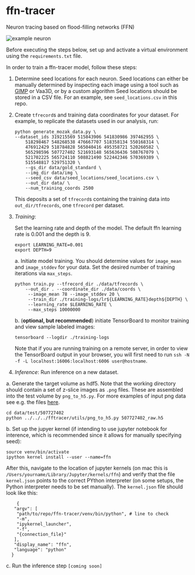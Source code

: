 # ffn-tracer
Neuron tracing based on flood-filling networks (FFN)


![example neuron](./img/patch_and_label_507727402_f32.png)

Before executing the steps below, set up and activate a virtual environment using the `requirements.txt` file.

In order to train a ffn-tracer model, follow these steps:

1. Determine seed locations for each neuron. Seed locations can either be manually determined by inspecting each image using a tool such as [GIMP](https://www.gimp.org/) or Vaa3D, or by a custom algorithm Seed locations should be stored in a CSV file. For an example, see `seed_locations.csv` in this repo.

2. Create `tfrecord`s and training data coordinates for your dataset. For example, to replicate the datasets used in our analysis, run:

    ``` 
    python generate_mozak_data.py \
    --dataset_ids 319215569 515843906 541830986 397462955 \
        518298467 548268538 476667707 518358134 550168314 \
        476912429 518784828 565040416 495358721 520260582 \
        565298596 507727402 521693148 565636436 508767079 \
        521702225 565724110 508821490 522442346 570369389 \
        515548817 529751320 \
        --gs_dir data/gold_standard \
        --img_dir data/img \
        --seed_csv data/seed_locations/seed_locations.csv \
        --out_dir data/ \
        --num_training_coords 2500
    ```
    
    This deposits a set of `tfrecord`s containing the training data
    into `out_dir/tfrecords`, one `tfrecord` per dataset.
    
3. *Training*:

    Set the learning rate and depth of the model. The default ffn learning rate is 0.001 and the depth is 9.

    ``` 
    export LEARNING_RATE=0.001
    export DEPTH=9
    ```

    a. Initiate model training. You should determine values for `image_mean` and `image_stddev` for your data. Set the desired number of training iterations via `max_steps`.
    
    ```
    python train.py --tfrecord_dir ./data/tfrecords \
        --out_dir . --coordinate_dir ./data/coords \
         --image_mean 78 --image_stddev 20 \
         --train_dir ./training-logs/lr${LEARNING_RATE}depth${DEPTH} \
         --learning_rate $LEARNING_RATE \
         --max_steps 10000000
    ```
    
    b. (**optional, but recommended**) initiate TensorBoard to monitor training and view sample labeled images:
    
    `tensorboard --logdir ./training-logs`
    
    Note that if you are running training on a remote server, in order to view the TensorBoard output in your browser, you will first need to run `ssh -N -f -L localhost:16006:localhost:6006 user@hostname`.

4. *Inference*: Run inference on a new dataset.

  a. Generate the target volume as hdf5. Note that the working directory should contain a set of z-slice images as `.png` files. These are assembled into the test volume by `png_to_h5.py`. For more examples of input png data see e.g. the files [here](https://github.com/janelia-flyem/neuroproof_examples/tree/master/training_sample2/grayscale_maps).

  ```
  cd data/test/507727402
  python ../../../fftracer/utils/png_to_h5.py 507727402_raw.h5
  ```
  
  b. Set up the jupyer kernel (if intending to use jupyter notebook for interence, which is recommended since it allows for manually specifying seed):
  
  ``` 
  source venv/bin/activate
  ipython kernel install --user --name=ffn
  ```
  
  After this, navigate to the location of jupyter kernels (on mac this is `/Users/yourname/Library/Jupyter/kernels/ffn`) and verify that the file `kernel.json` points to the correct PYthon interpreter (on some setups, the Python interpreter needs to be set manually). The `kernel.json` file should look like this:
  ```
      {
     "argv": [
      "path/to/repo/ffn-tracer/venv/bin/python", # line to check
      "-m",
      "ipykernel_launcher",
      "-f",
      "{connection_file}"
     ],
     "display_name": "ffn",
     "language": "python"
    }
  ```

  c. Run the inference step `[coming soon]`